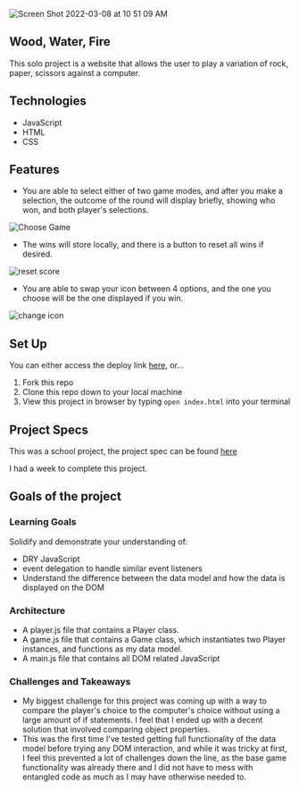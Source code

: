 ![Screen Shot 2022-03-08 at 10 51 09 AM](https://user-images.githubusercontent.com/3982238/157296425-125c663d-cc10-4f3f-8e8c-b9b2ad3f118d.png)

## Wood, Water, Fire
This solo project is a website that allows the user to play a variation of rock, paper, scissors against a computer.

## Technologies
- JavaScript
- HTML
- CSS

## Features
- You are able to select either of two game modes, and after you make a selection, the outcome of the round will display briefly, showing who won, and both player's selections.

![Choose Game](https://user-images.githubusercontent.com/3982238/157298795-19b41ef7-c713-44c5-8d3f-2535940d3f19.gif)

- The wins will store locally, and there is a button to reset all wins if desired.

![reset score](https://user-images.githubusercontent.com/3982238/157299600-cbf6e85f-3724-41ae-998c-d1467ba2250e.gif)

- You are able to swap your icon between 4 options, and the one you choose will be the one displayed if you win.

![change icon](https://user-images.githubusercontent.com/3982238/157300208-a54ac251-a84e-4a64-a9e2-31db25c1f98d.gif)

## Set Up
You can either access the deploy link [here](https://abumpus1.github.io/rock-paper-scissors/), or...
1. Fork this repo
2. Clone this repo down to your local machine
3. View this project in browser by typing `open index.html` into your terminal

## Project Specs
This was a school project, the project spec can be found [here](https://frontend.turing.edu/projects/module-1/rock-paper-scissors-solo.html)

I had a week to complete this project.

## Goals of the project
### Learning Goals
Solidify and demonstrate your understanding of:
- DRY JavaScript
- event delegation to handle similar event listeners
- Understand the difference between the data model and how the data is displayed on the DOM
### Architecture
- A player.js file that contains a Player class.
- A game.js file that contains a Game class, which instantiates two Player instances, and functions as my data model.
- A main.js file that contains all DOM related JavaScript
### Challenges and Takeaways
- My biggest challenge for this project was coming up with a way to compare the player's choice to the computer's choice without using a large amount of if statements. I feel that I ended up with a decent solution that involved comparing object properties.
- This was the first time I've tested getting full functionality of the data model before trying any DOM interaction, and while it was tricky at first, I feel this prevented a lot of challenges down the line, as the base game functionality was already there and I did not have to mess with entangled code as much as I may have otherwise needed to.
